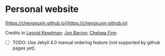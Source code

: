 # Personal website
[https://chengxuxin.github.io](https://chengxuxin.github.io)

Credits to [Leonid Keselman](https://leonidk.com); [Jon Barron](https://jonbarron.info); [Chelsea Finn](https://ai.stanford.edu/~cbfinn/)
- [ ] TODO: Use Jekyll 4.0 manual ordering feature (not supported by github pages yet).
